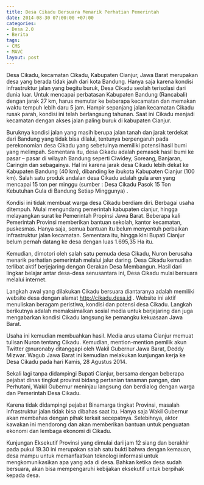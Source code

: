 ```yaml
---
title: Desa Cikadu Bersuara Menarik Perhatian Pemerintah
date: 2014-08-30 07:00:00 +07:00
categories:
- Desa 2.0
- Berita
tags:
- CMS
- MAVC
layout: post
---
```


Desa Cikadu, kecamatan Cikadu, Kabupaten Cianjur, Jawa Barat merupakan desa yang berada tidak jauh dari kota Bandung. Hanya saja karena kondisi infrastruktur jalan yang begitu buruk, Desa Cikadu seolah terisolasi dari dunia luar. Untuk mencapai perbatasan Kabupaten Bandung (Rancabali) dengan jarak 27 km, harus memutar ke beberapa kecamatan dan memakan waktu tempuh lebih daru 5 jam. Hampir sepanjang jalan kecamatan Cikadu rusak parah, kondisi ini  telah berlangsung tahunan.  Saat ini Cikadu menjadi kecamatan dengan akses jalan paling buruk di kabupaten Cianjur.

Buruknya kondisi jalan yang masih berupa jalan tanah dan jarak terdekat dari Bandung yang tidak bisa dilalui, tentunya berpengaruh pada perekonomian desa Cikadu yang sebetulnya memiliki potensi hasil bumi yang melimpah. Sementara itu, desa Cikadu adalah pemasok hasil bumi ke pasar – pasar di wilayah Bandung seperti Ciwidey, Soreang, Banjaran, Caringin dan sebagainya. Hal ini karena jarak desa Cikadu lebih dekat ke Kabupaten Bandung (40 km), dibanding ke ibukota Kabupaten Cianjur (100 km). Salah satu produk andalan desa Cikadu adalah gula aren yang mencapai 15 ton per minggu (sumber : Desa Cikadu Pasok 15 Ton Kebutuhan Gula di Bandung Setiap Minggunya) .

Kondisi ini tidak membuat warga desa Cikadu berdiam diri. Berbagai usaha ditempuh. Mulai mengundang pemerintah kabupaten cianjur, hingga melayangkan surat ke Pemerintah Propinsi Jawa Barat. Beberapa kali Pemerintah Provinsi memberikan bantuan sekolah, kantor kecamatan, puskesmas. Hanya saja, semua bantuan itu belum menyentuh perbaikan infrastruktur jalan kecamatan. Sementara itu, hingga kini Bupati Cianjur belum pernah datang ke desa dengan luas 1.695,35 Ha itu.

Kemudian, dimotori oleh salah satu pemuda desa Cikadu, Nuron berusaha menarik perhatian pemerintah melalui jalur daring. Desa Cikadu kemudian terlibat aktif berjejaring dengan Gerakan Desa Membangun. Hasil dari lingkar belajar antar desa-desa senusantara ini, Desa Cikadu mulai bersuara melalui internet.

Langkah awal yang dilakukan Cikadu bersuara diantaranya adalah memiliki website desa dengan alamat http://cikadu.desa.id . Website ini aktif menuliskan beragam peristiwa, kondisi dan potensi desa Cikadu. Langkah berikutnya adalah memaksimalkan sosial media untuk berjejaring dan juga mengabarkan kondisi Cikadu langsung ke pemangku kekuasaan Jawa Barat.

Usaha ini kemudian membuahkan hasil. Media arus utama Cianjur memuat tulisan Nuron tentang Cikadu. Kemudian, mention-mention pemilik akun Twitter @nuronaby ditanggapi oleh Wakil Gubernur Jawa Barat, Deddy Mizwar. Wagub Jawa Barat ini kemudian melakukan kunjungan kerja ke Desa Cikadu pada hari Kamis, 28 Agustus 2014.

Sekali lagi tanpa didampingi Bupati Cianjur, bersama dengan beberapa pejabat dinas tingkat provinsi bidang pertanian tanaman pangan, dan Perhutani, Wakil Gubernur meninjau langsung dan berdialog dengan warga dan Pemerintah Desa Cikadu.

Karena tidak didampingi pejabat Binamarga tingkat Provinsi, masalah infrastruktur jalan tidak bisa dibahas saat itu. Hanya saja Wakil Gubernur akan membahas dengan pihak terkait secepatnya. Selebihnya, aktor kawakan ini mendorong dan akan memberikan bantuan untuk penguatan ekonomi dan lembaga ekonomi di Cikadu.

Kunjungan Eksekutif Provinsi yang dimulai dari jam 12 siang dan berakhir pada pukul 19.30 ini merupakan salah satu bukti bahwa dengan kemauan, desa mampu untuk memanfaatkan teknologi informasi untuk mengkomunikasikan apa yang ada di desa. Bahkan ketika desa sudah bersuara, akan bisa mempengaruhi kebijakan eksekutif untuk berpihak kepada desa.
